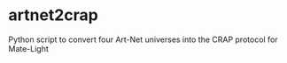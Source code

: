 # artnet2crap
Python script to convert four Art-Net universes into the CRAP protocol for Mate-Light
